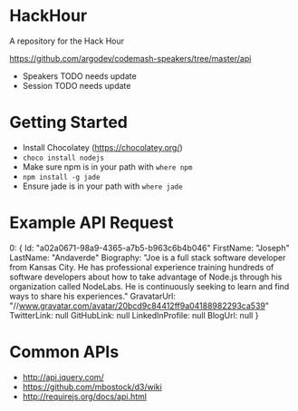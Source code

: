 HackHour
========

A repository for the Hack Hour

https://github.com/argodev/codemash-speakers/tree/master/api

* Speakers TODO needs update
* Session TODO needs update

Getting Started
===============

* Install Chocolatey (https://chocolatey.org/)
* `choco install nodejs`
* Make sure npm is in your path with `where npm`
* `npm install -g jade`
* Ensure jade is in your path with `where jade`

Example API Request
===================
0:  {
Id: "a02a0671-98a9-4365-a7b5-b963c6b4b046"
FirstName: "Joseph"
LastName: "Andaverde"
Biography: "Joe is a full stack software developer from Kansas City. He has professional experience training hundreds of software developers about how to take advantage of Node.js through his organization called NodeLabs. He is continuously seeking to learn and find ways to share his experiences."
GravatarUrl: "//www.gravatar.com/avatar/20bcd9c84412ff9a04188982293ca539"
TwitterLink: null
GitHubLink: null
LinkedInProfile: null
BlogUrl: null
}

Common APIs
===========

* http://api.jquery.com/
* https://github.com/mbostock/d3/wiki
* http://requirejs.org/docs/api.html


